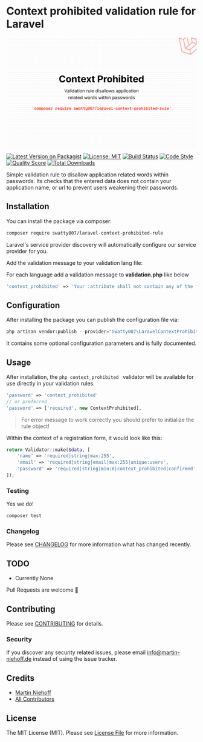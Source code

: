 # Context prohibited validation rule for Laravel

![Package Banner](./docs/banner.png "Package Banner")

[![Latest Version on Packagist](https://img.shields.io/packagist/v/swatty007/laravel-context-prohibited-rule.svg?style=flat-square)](https://packagist.org/packages/swatty007/laravel-context-prohibited-rule)
[![License: MIT](https://img.shields.io/badge/license-MIT-brightgreen.svg?style=flat-square)](https://opensource.org/licenses/MIT)
[![Build Status](https://github.com/swatty007/laravel-context-prohibited-rule/actions/workflows/run-tests.yaml/badge.svg)](https://github.com/swatty007/laravel-context-prohibited-rule/actions/workflows/run-tests.yaml)
[![Code Style](https://github.com/swatty007/laravel-context-prohibited-rule/actions/workflows/check-coding-standards.yaml/badge.svg)](https://github.com/swatty007/laravel-context-prohibited-rule/actions/workflows/check-coding-standards.yaml)
[![Quality Score](https://img.shields.io/scrutinizer/g/swatty007/laravel-context-prohibited-rule.svg?style=flat-square)](https://scrutinizer-ci.com/g/swatty007/laravel-context-prohibited-rule)
[![Total Downloads](https://img.shields.io/packagist/dt/swatty007/laravel-context-prohibited-rule.svg?style=flat-square)](https://packagist.org/packages/swatty007/laravel-context-prohibited-rule)

Simple validation rule to disallow application related words within passwords. 
Its checks that the entered data does not contain your application name, or url to prevent users weakening their passwords.

## Installation

You can install the package via composer:

```bash
composer require swatty007/laravel-context-prohibited-rule
```
Laravel's service provider discovery will automatically configure our service provider for you.

Add the validation message to your validation lang file:

For each language add a validation message to **validation.php** like below
```php
'context_prohibited' => 'Your :attribute shall not contain any of the following words: :prohibited',
```

## Configuration

After installing the package you can publish the configuration file via:
```php
php artisan vendor:publish --provider="Swatty007\LaravelContextProhibitedRule\ContextProhibitedServiceProvider"
```
It contains some optional configuration parameters and is fully documented.

## Usage
After installation, the ```php context_prohibited ``` validator will be available for use directly in your validation rules.
```php
'password' => 'context_prohibited'
// or preferred
'password' => ['required', new ContextProhibited],
```
> For error message to work correctly you should prefer to initialize the rule object!

Within the context of a registration form, it would look like this:
```php
return Validator::make($data, [
    'name' => 'required|string|max:255',
    'email' => 'required|string|email|max:255|unique:users',
    'password' => 'required|string|min:8|context_prohibited|confirmed',
]);
```

### Testing
Yes we do!
``` bash
composer test
```

### Changelog

Please see [CHANGELOG](CHANGELOG.md) for more information what has changed recently.

## TODO

- Currently None

Pull Requests are welcome :monocle_face:

## Contributing

Please see [CONTRIBUTING](CONTRIBUTING.md) for details.

### Security

If you discover any security related issues, please email info@martin-niehoff.de instead of using the issue tracker.

## Credits

- [Martin Niehoff](https://github.com/swatty007)
- [All Contributors](../../contributors)

## License

The MIT License (MIT). Please see [License File](LICENSE.md) for more information.
